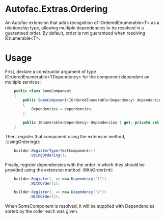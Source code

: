 Autofac.Extras.Ordering
=======================
An Autofac extension that adds recognition of IOrderedEnumerable&lt;T&gt; as a relationship type, allowing multiple dependencies to be resolved in a guaranteed order. 
By default, order is not guaranteed when resolving IEnumerable&lt;T&gt;.

Usage
=====
First, declare a constructor argument of type IOrderedEnumerable&lt;TDependency&gt; for the component dependent on multiple services:

```c#
    public class SomeComponent
    {
        public SomeComponent(IOrderedEnumerable<Dependency> dependencies)
        {
            Dependencies = dependencies;
        }

        public IEnumerable<Dependency> Dependencies { get; private set; }
    }
```

Then, register that component using the extension method, .UsingOrdering():

```c#
    builder.RegisterType<TestComponent>()
           .UsingOrdering();
```

Finally, register dependencies with the order in which they should be provided using the extension method .WithOrder(int):

```c#
    builder.Register(_ => new Dependency("1"))
           .WithOrder(1);

    builder.Register(_ => new Dependency("2"))
           .WithOrder(2);
```

When SomeComponent is resolved, it will be supplied with Dependencies sorted by the order each was given.